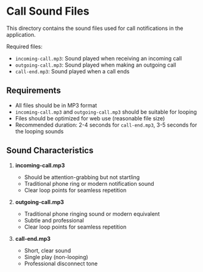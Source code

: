 # Call Sound Files

This directory contains the sound files used for call notifications in the application.

Required files:

- `incoming-call.mp3`: Sound played when receiving an incoming call
- `outgoing-call.mp3`: Sound played when making an outgoing call
- `call-end.mp3`: Sound played when a call ends

## Requirements

- All files should be in MP3 format
- `incoming-call.mp3` and `outgoing-call.mp3` should be suitable for looping
- Files should be optimized for web use (reasonable file size)
- Recommended duration: 2-4 seconds for `call-end.mp3`, 3-5 seconds for the looping sounds

## Sound Characteristics

1. **incoming-call.mp3**

   - Should be attention-grabbing but not startling
   - Traditional phone ring or modern notification sound
   - Clear loop points for seamless repetition

2. **outgoing-call.mp3**

   - Traditional phone ringing sound or modern equivalent
   - Subtle and professional
   - Clear loop points for seamless repetition

3. **call-end.mp3**
   - Short, clear sound
   - Single play (non-looping)
   - Professional disconnect tone
